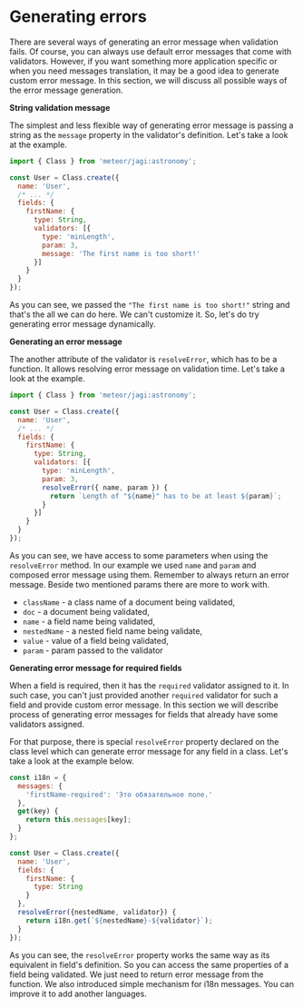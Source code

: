 # Generating errors

There are several ways of generating an error message when validation fails. Of course, you can always use default error messages that come with validators. However, if you want something more application specific or when you need messages translation, it may be a good idea to generate custom error message. In this section, we will discuss all possible ways of the error message generation.

**String validation message**

The simplest and less flexible way of generating error message is passing a string as the `message` property in the validator's definition. Let's take a look at the example.

```js
import { Class } from 'meteor/jagi:astronomy';

const User = Class.create({
  name: 'User',
  /* ... */
  fields: {
    firstName: {
      type: String,
      validators: [{
        type: 'minLength',
        param: 3,
        message: 'The first name is too short!'
      }]
    }
  }
});
```

As you can see, we passed the `"The first name is too short!"` string and that's the all we can do here. We can't customize it. So, let's do try generating error message dynamically.

**Generating an error message**

The another attribute of the validator is `resolveError`, which has to be a function. It allows resolving error message on validation time. Let's take a look at the example.

```js
import { Class } from 'meteor/jagi:astronomy';

const User = Class.create({
  name: 'User',
  /* ... */
  fields: {
    firstName: {
      type: String,
      validators: [{
        type: 'minLength',
        param: 3,
        resolveError({ name, param }) {
          return `Length of "${name}" has to be at least ${param}`;
        }
      }]
    }
  }
});
```

As you can see, we have access to some parameters when using the `resolveError` method. In our example we used `name` and `param` and composed error message using them. Remember to always return an error message. Beside two mentioned params there are more to work with.

- `className` - a class name of a document being validated,
- `doc` - a document being validated,
- `name` - a field name being validated,
- `nestedName` - a nested field name being validate,
- `value` - value of a field being validated,
- `param` - param passed to the validator

**Generating error message for required fields**

When a field is required, then it has the `required` validator assigned to it. In such case, you can't just provided another `required` validator for such a field and provide custom error message. In this section we will describe process of generating error messages for fields that already have some validators assigned.

For that purpose, there is special `resolveError` property declared on the class level which can generate error message for any field in a class. Let's take a look at the example below.

```js
const i18n = {
  messages: {
    'firstName-required': 'Это обязательное поле.'
  },
  get(key) {
    return this.messages[key];
  }
};

const User = Class.create({
  name: 'User',
  fields: {
    firstName: {
      type: String
    }
  },
  resolveError({nestedName, validator}) {
    return i18n.get(`${nestedName}-${validator}`);
  }
});
```

As you can see, the `resolveError` property works the same way as its equivalent in field's definition. So you can access the same properties of a field being validated. We just need to return error message from the function. We also introduced simple mechanism for i18n messages. You can improve it to add another languages.